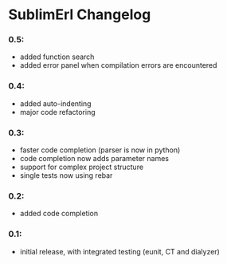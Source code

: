 # SublimErl Changelog

### 0.5:
 * added function search
 * added error panel when compilation errors are encountered

### 0.4:
 * added auto-indenting
 * major code refactoring

### 0.3:
 * faster code completion (parser is now in python)
 * code completion now adds parameter names
 * support for complex project structure
 * single tests now using rebar

### 0.2:
 * added code completion

### 0.1:
 * initial release, with integrated testing (eunit, CT and dialyzer)

